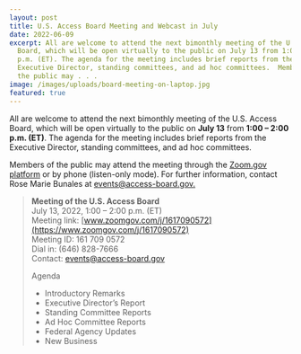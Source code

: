 ```yaml
---
layout: post
title: U.S. Access Board Meeting and Webcast in July
date: 2022-06-09
excerpt: All are welcome to attend the next bimonthly meeting of the U.S. Access
  Board, which will be open virtually to the public on July 13 from 1:00 – 2:00
  p.m. (ET). The agenda for the meeting includes brief reports from the
  Executive Director, standing committees, and ad hoc committees.  Members of
  the public may . . .
image: /images/uploads/board-meeting-on-laptop.jpg
featured: true
---
```

All are welcome to attend the next bimonthly meeting of the U.S. Access Board, which will be open virtually to the public on **July 13** from **1:00 – 2:00 p.m. (ET)**. The agenda for the meeting includes brief reports from the Executive Director, standing committees, and ad hoc committees.  

Members of the public may attend the meeting through the [Zoom.gov platform](http://www.zoomgov.com/j/1617090572) or by phone (listen-only mode). For further information, contact Rose Marie Bunales at [events@access-board.gov.](mailto:events@access-board.gov)  

> **Meeting of the U.S. Access Board**  \
> July 13, 2022, 1:00 – 2:00 p.m. (ET) \
> Meeting link: [www.zoomgov.com/j/1617090572](https://www.zoomgov.com/j/1617090572) \
> Meeting ID: 161 709 0572 \
> Dial in: (646) 828-7666 \
> Contact: events@access-board.gov 
>
> Agenda   
>
> * Introductory Remarks   
> * Executive Director’s Report   
> * Standing Committee Reports   
> * Ad Hoc Committee Reports   
> * Federal Agency Updates 
> * New Business
